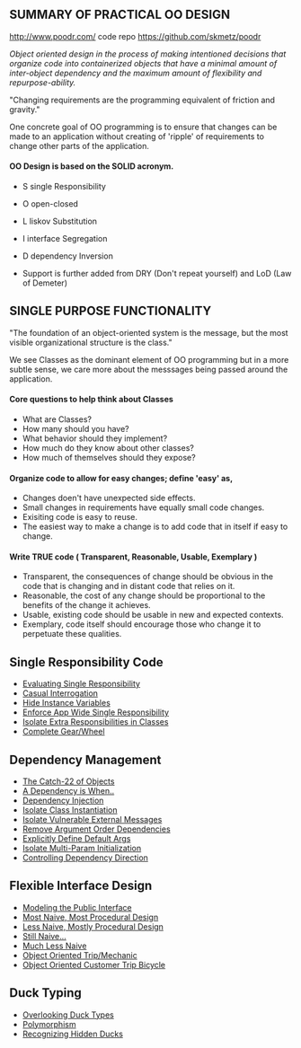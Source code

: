 ## SUMMARY OF PRACTICAL OO DESIGN

http://www.poodr.com/
code repo https://github.com/skmetz/poodr

*Object oriented design in the process of making intentioned decisions that organize code into containerized objects that have a minimal amount of inter-object dependency and the maximum amount of flexibility and repurpose-ability.*

"Changing requirements are the programming equivalent of friction and gravity."

One concrete goal of OO programming is to ensure that changes can be made to an application without creating of 'ripple' of requirements to change other parts of the application.

#### OO Design is based on the SOLID acronym.

- S single Responsibility

- O open-closed

- L liskov Substitution

- I interface Segregation

- D dependency Inversion

- Support is further added from DRY (Don't repeat yourself) and LoD (Law of Demeter)



## SINGLE PURPOSE FUNCTIONALITY

"The foundation of an object-oriented system is the message, but the most visible organizational structure is the class."

We see Classes as the dominant element of OO programming but in a more subtle sense, we care more about the messsages being passed around the application.


#### Core questions to help think about Classes

  * What are Classes?
  * How many should you have?
  * What behavior should they implement?
  * How much do they know about other classes?
  * How much of themselves should they expose?

#### Organize code to allow for easy changes; define 'easy' as,

  * Changes doen't have unexpected side effects.
  * Small changes in requirements have equally small code changes.
  * Exisiting code is easy to reuse.
  * The easiest way to make a change is to add code that in itself if easy to change.
  
#### Write TRUE code ( Transparent, Reasonable, Usable, Exemplary )

  * Transparent, the consequences of change should be obvious in the code that is changing and in distant code that relies on it.
  * Reasonable, the cost of any change should be proportional to the benefits of the change it achieves.
  * Usable, existing code should be usable in new and expected contexts.
  * Exemplary, code itself should encourage those who change it to perpetuate these qualities.

## Single Responsibility Code

- [Evaluating Single Responsibility][evaluating single resp]
- [Casual Interrogation][casual interrogation]
- [Hide Instance Variables][hide instance variables]
- [Enforce App Wide Single Responsibility][global single resp]
- [Isolate Extra Responsibilities in Classes][extra responsibilities]
- [Complete Gear/Wheel][Full Gear/Wheel]

[evaluating single resp]:02-single-responsibility.md#single-responsibility-evaluation
[casual interrogation]:02-single-responsibility.md#evaluating-single-responsibility-via-casual-interrogation
[hide instance variables]:02-single-responsibility.md#hide-instance-variables
[hide data structures]:02-single-responsibility.md#hide-data-structures
[global single resp]:02-single-responsibility.md#enforce-single-responsibility-everywhere
[extra responsibilities]:02-single-responsibility.md#isolate-extra-responsibilities-in-classes
[Full Gear/Wheel]:02-single-responsibility.md#someone-introduces-change

## Dependency Management

- [The Catch-22 of Objects][catch22]
- [A Dependency is When..][dependency]
- [Dependency Injection][injection]
- [Isolate Class Instantiation][isolate instances]
- [Isolate Vulnerable External Messages][isolate external messages]
- [Remove Argument Order Dependencies][remove argument order]
- [Explicitly Define Default Args][define default args]
- [Isolate Multi-Param Initialization][multiparam init]
- [Controlling Dependency Direction][dependency direction]

[catch22]:03-dependency-management.md#the-catch-22s-of-objects
[dependency]:03-dependency-management.md#a-dependency-occurs-when
[injection]:03-dependency-management.md#inject-dependencies
[isolate instances]:03-dependency-management.md#isolate-instance-creation
[isolate external messages]:03-dependency-management.md#isolate-vulnerable-external-messages
[remove argument order]:03-dependency-management.md#remove-argument-order-dependencies
[define default args]:03-dependency-management.md#explicitly-define-default-values
[multiparam init]:03-dependency-management.md#isolate-multiparameter-initialization
[dependency direction]:03-dependency-management.md#dependency-direction-reversal

## Flexible Interface Design

- [Modeling the Public Interface][interface modeling]
- [Most Naive, Most Procedural Design][most naive]
- [Less Naive, Mostly Procedural Design][less naive]
- [Still Naive...][still naive]
- [Much Less Naive][much less naive]
- [Object Oriented Trip/Mechanic][object oriented trip mechanic]
- [Object Oriented Customer Trip Bicycle][object oriented customer trip bicycle]

[interface modeling]:04-creating-flexible-interfaces.md#modeling-the-public-interface
[most naive]:04-creating-flexible-interfaces.md#btc-most-naive-procedural-design
[less naive]:04-creating-flexible-interfaces.md#btc-less-naive-still-procedural-design
[still naive]:04-creating-flexible-interfaces.md#btc-still-naive-trip-and-mechanic
[much less naive]:04-creating-flexible-interfaces.md#btc-much-less-naive-trip-and-mechanic
[object oriented trip mechanic]:04-creating-flexible-interfaces.md#object-oriented-trip-and-mechanic
[object oriented customer trip bicycle]:04-creating-flexible-interfaces.md#object-oriented-customer-trip-and-bicycle

## Duck Typing

- [Overlooking Duck Types][overlooking ducks]
- [Polymorphism][duck polymorphism]
- [Recognizing Hidden Ducks][recognizing hidden ducks]

[overlooking ducks]:05-duck-typing.md#overlooking-ducks 
[duck polymorphism]:05-duck-typing.md#polymorphism
[recognizing hidden ducks]:05-duck-typing.md#recognizing-hidden-ducks


